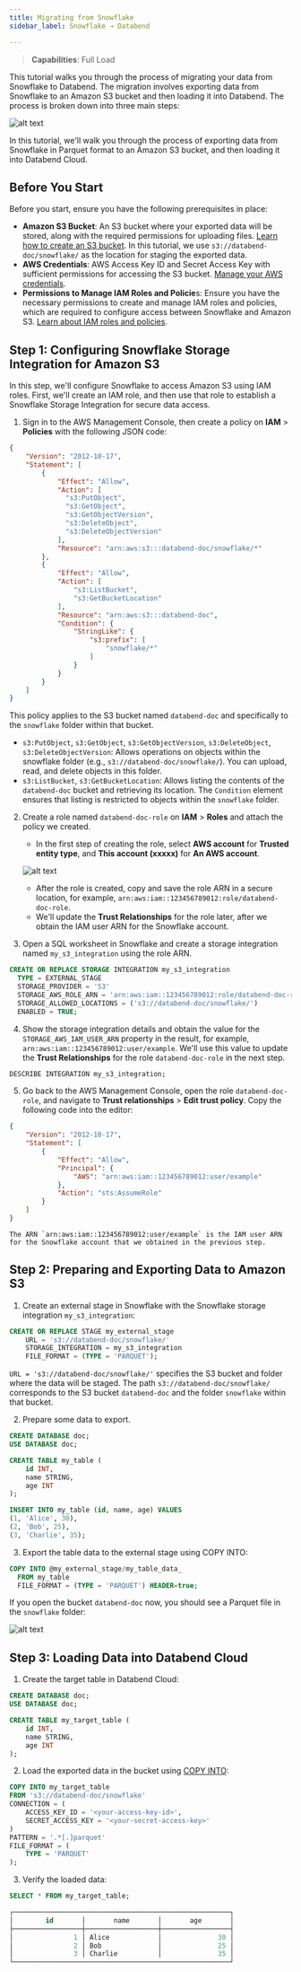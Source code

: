 ```yaml
---
title: Migrating from Snowflake
sidebar_label: Snowflake → Databend

---
```


> **Capabilities**: Full Load

This tutorial walks you through the process of migrating your data from Snowflake to Databend. The migration involves exporting data from Snowflake to an Amazon S3 bucket and then loading it into Databend. The process is broken down into three main steps:

![alt text](@site/static/img/load/snowflake-databend.png)

In this tutorial, we'll walk you through the process of exporting data from Snowflake in Parquet format to an Amazon S3 bucket, and then loading it into Databend Cloud.

## Before You Start

Before you start, ensure you have the following prerequisites in place:

- **Amazon S3 Bucket**: An S3 bucket where your exported data will be stored, along with the required permissions for uploading files. [Learn how to create an S3 bucket](https://docs.aws.amazon.com/AmazonS3/latest/userguide/create-bucket-overview.html). In this tutorial, we use `s3://databend-doc/snowflake/` as the location for staging the exported data.
- **AWS Credentials**: AWS Access Key ID and Secret Access Key with sufficient permissions for accessing the S3 bucket. [Manage your AWS credentials](https://docs.aws.amazon.com/general/latest/gr/aws-sec-cred-types.html#access-keys-and-secret-access-keys).
- **Permissions to Manage IAM Roles and Policie**s: Ensure you have the necessary permissions to create and manage IAM roles and policies, which are required to configure access between Snowflake and Amazon S3. [Learn about IAM roles and policies](https://docs.aws.amazon.com/IAM/latest/UserGuide/id_roles.html).

## Step 1: Configuring Snowflake Storage Integration for Amazon S3

In this step, we'll configure Snowflake to access Amazon S3 using IAM roles. First, we'll create an IAM role, and then use that role to establish a Snowflake Storage Integration for secure data access.

1. Sign in to the AWS Management Console, then create a policy on **IAM** > **Policies** with the following JSON code: 

```json
{
    "Version": "2012-10-17",
    "Statement": [
        {
            "Effect": "Allow",
            "Action": [
              "s3:PutObject",
              "s3:GetObject",
              "s3:GetObjectVersion",
              "s3:DeleteObject",
              "s3:DeleteObjectVersion"
            ],
            "Resource": "arn:aws:s3:::databend-doc/snowflake/*"
        },
        {
            "Effect": "Allow",
            "Action": [
                "s3:ListBucket",
                "s3:GetBucketLocation"
            ],
            "Resource": "arn:aws:s3:::databend-doc",
            "Condition": {
                "StringLike": {
                    "s3:prefix": [
                        "snowflake/*"
                    ]
                }
            }
        }
    ]
}
```

This policy applies to the S3 bucket named `databend-doc` and specifically to the `snowflake` folder within that bucket.

- `s3:PutObject`, `s3:GetObject`, `s3:GetObjectVersion`, `s3:DeleteObject`, `s3:DeleteObjectVersion`: Allows operations on objects within the snowflake folder (e.g., `s3://databend-doc/snowflake/`). You can upload, read, and delete objects in this folder.
- `s3:ListBucket`, `s3:GetBucketLocation`: Allows listing the contents of the `databend-doc` bucket and retrieving its location. The `Condition` element ensures that listing is restricted to objects within the `snowflake` folder.

2. Create a role named `databend-doc-role` on **IAM** > **Roles** and attach the policy we created.
    - In the first step of creating the role, select **AWS account** for **Trusted entity type**, and **This account (xxxxx)** for **An AWS account**.

    ![alt text](../../../../static/img/documents/tutorials/trusted-entity.png)

    - After the role is created, copy and save the role ARN in a secure location, for example, `arn:aws:iam::123456789012:role/databend-doc-role`.
    - We'll update the **Trust Relationships** for the role later, after we obtain the IAM user ARN for the Snowflake account.


3. Open a SQL worksheet in Snowflake and create a storage integration named `my_s3_integration` using the role ARN. 

```sql
CREATE OR REPLACE STORAGE INTEGRATION my_s3_integration
  TYPE = EXTERNAL_STAGE
  STORAGE_PROVIDER = 'S3'
  STORAGE_AWS_ROLE_ARN = 'arn:aws:iam::123456789012:role/databend-doc-role'
  STORAGE_ALLOWED_LOCATIONS = ('s3://databend-doc/snowflake/')
  ENABLED = TRUE; 
```

4. Show the storage integration details and obtain the value for the `STORAGE_AWS_IAM_USER_ARN` property in the result, for example, `arn:aws:iam::123456789012:user/example`. We'll use this value to update the **Trust Relationships** for the role `databend-doc-role` in the next step.

```sql
DESCRIBE INTEGRATION my_s3_integration;
```

5. Go back to the AWS Management Console, open the role `databend-doc-role`, and navigate to **Trust relationships** > **Edit trust policy**. Copy the following code into the editor:

```json
{
    "Version": "2012-10-17",
    "Statement": [
        {
            "Effect": "Allow",
            "Principal": {
                "AWS": "arn:aws:iam::123456789012:user/example"
            },
            "Action": "sts:AssumeRole"
        }
    ]
}
```

    The ARN `arn:aws:iam::123456789012:user/example` is the IAM user ARN for the Snowflake account that we obtained in the previous step.


## Step 2: Preparing and Exporting Data to Amazon S3

1. Create an external stage in Snowflake with the Snowflake storage integration `my_s3_integration`:

```sql
CREATE OR REPLACE STAGE my_external_stage 
    URL = 's3://databend-doc/snowflake/' 
    STORAGE_INTEGRATION = my_s3_integration 
    FILE_FORMAT = (TYPE = 'PARQUET');
```

`URL = 's3://databend-doc/snowflake/'` specifies the S3 bucket and folder where the data will be staged. The path `s3://databend-doc/snowflake/` corresponds to the S3 bucket `databend-doc` and the folder `snowflake` within that bucket.

2. Prepare some data to export.

```sql
CREATE DATABASE doc;
USE DATABASE doc;

CREATE TABLE my_table (
    id INT,
    name STRING,
    age INT
);

INSERT INTO my_table (id, name, age) VALUES
(1, 'Alice', 30),
(2, 'Bob', 25),
(3, 'Charlie', 35);
```

3. Export the table data to the external stage using COPY INTO:

```sql
COPY INTO @my_external_stage/my_table_data_
  FROM my_table
  FILE_FORMAT = (TYPE = 'PARQUET') HEADER=true;
```

If you open the bucket `databend-doc` now, you should see a Parquet file in the `snowflake` folder:

![alt text](../../../../static/img/documents/tutorials/bucket-folder.png)

## Step 3: Loading Data into Databend Cloud

1. Create the target table in Databend Cloud:

```sql
CREATE DATABASE doc;
USE DATABASE doc;

CREATE TABLE my_target_table (
    id INT,
    name STRING,
    age INT
);
```

2. Load the exported data in the bucket using [COPY INTO](/sql/sql-commands/dml/dml-copy-into-table):

```sql
COPY INTO my_target_table
FROM 's3://databend-doc/snowflake'
CONNECTION = (
    ACCESS_KEY_ID = '<your-access-key-id>',
    SECRET_ACCESS_KEY = '<your-secret-access-key>'
)
PATTERN = '.*[.]parquet'
FILE_FORMAT = (
    TYPE = 'PARQUET'
);
```

3. Verify the loaded data:

```sql
SELECT * FROM my_target_table;

┌──────────────────────────────────────────────────────┐
│        id       │       name       │       age       │
├─────────────────┼──────────────────┼─────────────────┤
│               1 │ Alice            │              30 │
│               2 │ Bob              │              25 │
│               3 │ Charlie          │              35 │
└──────────────────────────────────────────────────────┘
```